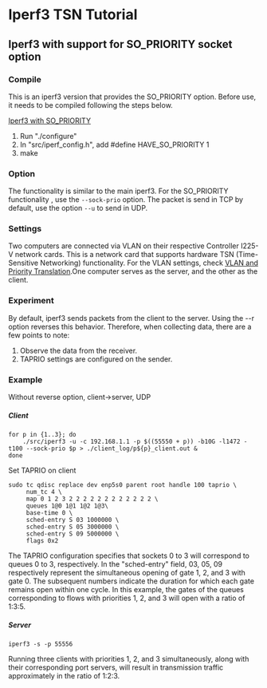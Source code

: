 # Iperf3 TSN Tutorial
## Iperf3 with support for SO_PRIORITY socket option
### Compile
This is an iperf3 version that provides the SO_PRIORITY option. Before use, it needs to be compiled following the steps below.

[Iperf3 with SO_PRIORITY](https://github.com/olerem/iperf/tree/so_priority)
1. Run "./configure"
2. In "src/iperf_config.h", add #define HAVE_SO_PRIORITY 1
3. make

### Option
The functionality is similar to the main iperf3. For the SO_PRIORITY functionality , use the ```--sock-prio``` option.
The packet is send in TCP by default, use the option ```--u``` to send in UDP.

### Settings
Two computers are connected via VLAN on their respective Controller I225-V network cards. This is a network card that supports hardware TSN (Time-Sensitive Networking) functionality.  For the VLAN settings, check [VLAN and Priority Translation](https://github.com/Adlink-ROS/TSN-tutorial/blob/main/priority-translation.md).One computer serves as the server, and the other as the client.


### Experiment 
By default, iperf3 sends packets from the client to the server. Using the --r option reverses this behavior. Therefore, when collecting data, there are a few points to note:

1. Observe the data from the receiver.
2. TAPRIO settings are configured on the sender.

### Example
Without reverse option, client->server, UDP
##### Client 
```
for p in {1..3}; do
    ./src/iperf3 -u -c 192.168.1.1 -p $((55550 + p)) -b10G -l1472 -t100 --sock-prio $p > ./client_log/p${p}_client.out &
done

```
Set TAPRIO on client
```
sudo tc qdisc replace dev enp5s0 parent root handle 100 taprio \
     num_tc 4 \
     map 0 1 2 3 2 2 2 2 2 2 2 2 2 2 2 2 \
     queues 1@0 1@1 1@2 1@3\
     base-time 0 \
     sched-entry S 03 1000000 \
     sched-entry S 05 3000000 \
     sched-entry S 09 5000000 \
     flags 0x2 
```
The TAPRIO configuration specifies that sockets 0 to 3 will correspond to queues 0 to 3, respectively.
In the "sched-entry" field, 03, 05, 09 respectively represent the simultaneous opening of gate 1, 2, and 3 with gate 0. The subsequent numbers indicate the duration for which each gate remains open within one cycle. In this example, the gates of the queues corresponding to flows with priorities 1, 2, and 3 will open with a ratio of 1:3:5.
##### Server 
```
iperf3 -s -p 55556
```



Running three clients with priorities 1, 2, and 3 simultaneously, along with their corresponding port servers, will result in transmission traffic approximately in the ratio of 1:2:3.
